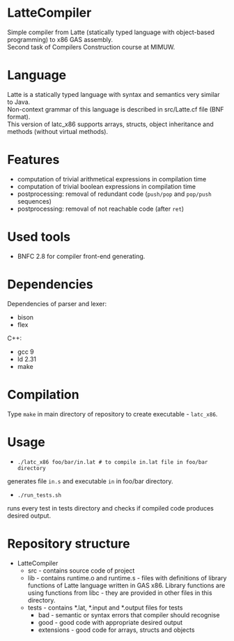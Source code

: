 # LatteCompiler
Simple compiler from Latte (statically typed language with object-based programming) to x86 GAS assembly.  
Second task of Compilers Construction course at MIMUW.

# Language
Latte is a statically typed language with syntax and semantics very similar to Java.  
Non-context grammar of this language is described in src/Latte.cf file (BNF format).  
This version of latc_x86 supports arrays, structs, object inheritance and methods (without virtual methods).

# Features

* computation of trivial arithmetical expressions in compilation time  
* computation of trivial boolean expressions in compilation time  
* postprocessing: removal of redundant code (`push/pop` and `pop/push` sequences)  
* postprocessing: removal of not reachable code (after `ret`)  

# Used tools
* BNFC 2.8 for compiler front-end generating.

# Dependencies  
Dependencies of parser and lexer:  
* bison  
* flex  

C++:  
* gcc 9  
* ld 2.31  
* make  

# Compilation
Type ```make``` in main directory of repository to create executable - `latc_x86`.

# Usage
* ```./latc_x86 foo/bar/in.lat # to compile in.lat file in foo/bar directory```  

generates file `in.s` and executable `in` in foo/bar directory.  

* ```./run_tests.sh```  

runs every test in tests directory and checks if compiled code produces desired output.

# Repository structure
* LatteCompiler
    * src - contains source code of project  
    * lib - contains runtime.o and runtime.s - files with definitions of library functions of Latte language written in GAS x86. Library functions are using functions from libc - they are provided in other files in this directory.  
    * tests - contains *.lat, *.input and *.output files for tests
        * bad - semantic or syntax errors that compiler should recognise
        * good - good code with appropriate desired output
        * extensions - good code for arrays, structs and objects

